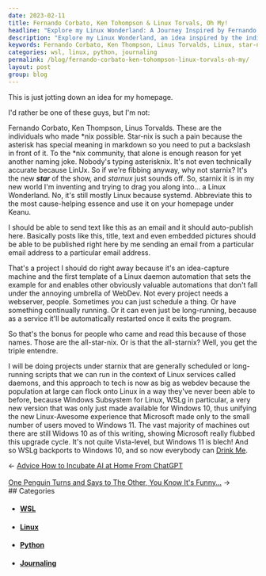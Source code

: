 ```yaml
---
date: 2023-02-11
title: Fernando Corbato, Ken Tohompson & Linux Torvals, Oh My!
headline: "Explore my Linux Wonderland: A Journey Inspired by Fernando Corbato, Ken Thompson, and Linus Torvalds"
description: "Explore my Linux Wonderland, an idea inspired by the individuals who made star-nix possible: Fernando Corbato, Ken Thompson, and Linus Torvalds. I'm creating projects under starnix, doing long-running scripts that run in the context of Linux services called daemons. See how this approach to tech is now as big as webdev, thanks to the Windows Subsystem for Linux, W. Come join me on this journey!"
keywords: Fernando Corbato, Ken Thompson, Linus Torvalds, Linux, star-nix, Starnix, Daemons, Webdev, Windows Subsystem for Linux, W, Homepage, Projects, Scripts, Services, Journey, Tech, Idea
categories: wsl, linux, python, journaling
permalink: /blog/fernando-corbato-ken-tohompson-linux-torvals-oh-my/
layout: post
group: blog
---
```



This is just jotting down an idea for my homepage.

I'd rather be one of these guys, but I'm not:

Fernando Corbato, Ken Thompson, Linus Torvalds. These are the individuals who
made \*nix possible. Star-nix is such a pain because the asterisk has special
meaning in markdown so you need to put a backslash in front of it. To the \*nix
community, that alone is enough reason for yet another naming joke. Nobody's
typing asterisknix. It's not even technically accurate because LinUx. So if
we're fibbing anyway, why not starnix? It's the new ***star*** of the show, and
*starnux* just sounds off. So, starnix it is in my new world I'm inventing and
trying to drag you along into... a Linux Wonderland. No, it's still mostly
Linux because systemd. Abbreviate this to the most cause-helping essence and
use it on your homepage under Keanu.

I should be able to send text like this as an email and it should auto-publish
here. Basically posts like this, title, text and even embedded pictures should
be able to be published right here by me sending an email from a particular
email address to a particular email address.

That's a project I should do right away because it's an idea-capture machine
and the first template of a Linux daemon automation that sets the example for
and enables other obviously valuable automations that don't fall under the
annoying umbrella of WebDev. Not every project needs a webserver, people.
Sometimes you can just schedule a thing. Or have something continually running.
Or it can even just be long-running, because as a service it'll be
automatically restarted once it exits the program.

So that's the bonus for people who came and read this because of those names.
Those are the all-star-nix. Or is that the all-starnix? Well, you get the
triple entendre.

I will be doing projects under starnix that are generally scheduled or
long-running scripts that we can run in the context of Linux services called
daemons, and this approach to tech is now as big as webdev because the
population at large can flock onto Linux in a way they've never been able to
before, because Windows Subsystem for Linux, WSLg in particular, a very new
version that was only just made available for Windows 10, thus unifying the new
Linux-Awesome experience that Microsoft made only to the small number of users
moved to Windows 11. The vast majority of machines out there are still Widows
10 as of this writing, showing Microsoft really flubbed this upgrade cycle.
It's not quite Vista-level, but Windows 11 is blech! And so WSLg backports to
Windows 10, and so now everybody can [Drink Me](https://mikelev.in/drinkme).


<div class="arrow-links"><div class="post-nav-prev"><span class="arrow">&larr;&nbsp;</span><a href="/blog/advice-how-to-incubate-ai-at-home-from-chatgpt/">Advice How to Incubate AI at Home From ChatGPT</a></div> &nbsp; <div class="post-nav-next"><a href="/blog/one-penguin-turns-and-says-to-the-other-you-know-it-s-funny/">One Penguin Turns and Says to The Other, You Know It's Funny...</a><span class="arrow">&nbsp;&rarr;</span></div></div>
## Categories

<ul>
<li><h4><a href='/wsl/'>WSL</a></h4></li>
<li><h4><a href='/linux/'>Linux</a></h4></li>
<li><h4><a href='/python/'>Python</a></h4></li>
<li><h4><a href='/journaling/'>Journaling</a></h4></li></ul>